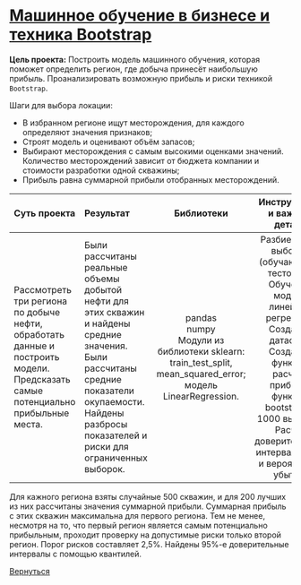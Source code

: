 # [Машинное обучение в бизнесе и техника Bootstrap](https://github.com/rustyt0aster/practicum/blob/main/6.%20Машинное%20обучение%20в%20бизнесе%20и%20техника%20Bootstrap/Машинное%20обучение%20в%20бизнесе%20и%20техника%20Bootstrap.ipynb)

**Цель проекта:** Построить модель машинного обучения, которая поможет определить регион, где добыча принесёт наибольшую прибыль. Проанализировать возможную прибыль и риски техникой `Bootstrap`.

Шаги для выбора локации:

- В избранном регионе ищут месторождения, для каждого определяют значения признаков;
- Строят модель и оценивают объём запасов;
- Выбирают месторождения с самым высокими оценками значений. Количество месторождений зависит от бюджета компании и стоимости разработки одной скважины;
- Прибыль равна суммарной прибыли отобранных месторождений.

| Суть проекта | Результат | Библиотеки | Инструменты и важные детали |
| :-- | :-- |:--:|:--:|
| Рассмотреть три региона по добыче нефти, обработать данные и построить модели. Предсказать самые потенциально прибыльные места. | Были рассчитаны реальные объемы добытой нефти для этих скважин и найдены средние значения. Были рассчитаны средние показатели окупаемости. Найдены разбросы показателей и риски для ограниченных выборок. | pandas<br>numpy<br>Модули из библиотеки sklearn: train_test_split, mean_squared_error; модель LinearRegression. | Разбиение на выборки (обучающая и тестовая).<br>Обучение модели линейной регрессии.<br>Создание датасета.<br>Создание функции расчета прибыли, функции bootstap на 1000 выборок. Расчет доверительного интервала 95% и вероятность убытка. |

Для кажного региона взяты случайные 500 скважин, и для 200 лучших из них рассчитаны значения суммарной прибыли. Суммарная прибыль с этих скважин максимальна для первого региона. Тем не менее, несмотря на то, что первый регион является самым потенциально прибыльным, проходит проверку на допустимые риски только второй регион. Порог рисков составляет 2,5%. Найдены 95%-е доверительные интервалы с помощью квантилей.

[Вернуться](https://github.com/rustyt0aster/practicum/tree/main#readme)
